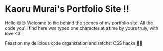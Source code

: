# Kaoru Murai's Portfolio Site !!
Hello 😌😌
Welcome to the behind the scenes of my portfolio site. All the code you'll find here was typed one character at a time by yours truly, with love <3

Feast on my delicious code organization and ratchet CSS hacks 🤪🤪


